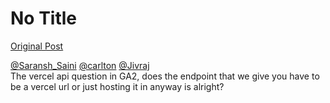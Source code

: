 # No Title

[Original Post](https://discourse.onlinedegree.iitm.ac.in/t/169029/158)

<p><a class="mention" href="/u/saransh_saini">@Saransh_Saini</a> <a class="mention" href="/u/carlton">@carlton</a> <a class="mention" href="/u/jivraj">@Jivraj</a><br>
The vercel api question in GA2, does the endpoint that we give you have to be a vercel url or just hosting it in anyway is alright?</p>